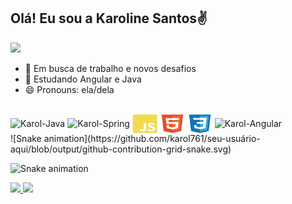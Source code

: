## Olá! Eu sou a Karoline Santos✌️

<div>
  
  <a href="https://www.linkedin.com/in/marian-karoline-dos-santos-medeiros-8443a820a" target="_blank"><img src="https://img.shields.io/badge/-LinkedIn-%230077B5?style=for-the-badge&logo=linkedin&logoColor=white" target="_blank"></a>
</div>

- 🔭 Em busca de trabalho e novos desafios
- 🌱 Estudando Angular e Java
- 😄 Pronouns: ela/dela  

<div style="display: inline_block"><br>
  <img align="center" alt="Karol-Java" height="30" width="40" src="https://cdn.jsdelivr.net/gh/devicons/devicon/icons/java/java-original.svg">
  <img align="center" alt="Karol-Spring" height="30" width="40" src="https://cdn.jsdelivr.net/gh/devicons/devicon/icons/spring/spring-original.svg" />
  <img align="center" alt="Karol-Js" height="30" width="40" src="https://raw.githubusercontent.com/devicons/devicon/master/icons/javascript/javascript-plain.svg">
  <img align="center" alt="Karol-HTML" height="30" width="40" src="https://raw.githubusercontent.com/devicons/devicon/master/icons/html5/html5-original.svg">
  <img align="center" alt="Karol-CSS" height="30" width="40" src="https://raw.githubusercontent.com/devicons/devicon/master/icons/css3/css3-original.svg">
  <img align="center" alt="Karol-Angular" height="30" width="40" src="https://cdn.jsdelivr.net/gh/devicons/devicon/icons/angularjs/angularjs-original.svg">
</div>  
![Snake animation](https://github.com/karol761/seu-usuário-aqui/blob/output/github-contribution-grid-snake.svg)

![Snake animation](https://github.com/rafaballerini2/rafaballerini2/blob/output/github-contribution-grid-snake.svg)
<div>
<a href="https://github.com/karol761">
<img height="180em" src="https://github-readme-stats.vercel.app/api/top-langs/?username=karol761&layout=compact&langs_count=7&theme=dracula"/>
<img height="180em" src="https://github-readme-stats.vercel.app/api?username=karol761&show_icons=true&theme=dracula&include_all_commits=true&count_private=true"/>
</div>
